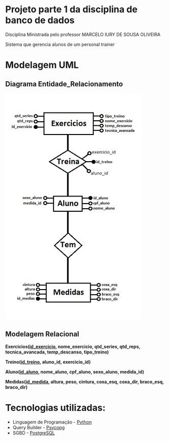 # Projeto parte 1 da disciplina de banco de dados 

Disciplina Ministrada pelo professor  MARCELO IURY DE SOUSA OLIVEIRA <br>

Sistema que gerencia alunos de um personal trainer

# Modelagem UML

## Diagrama Entidade_Relacionamento
![Diagrama ER](Projeto_BD/modelagem/Diagrama_ER.png)


## Modelagem Relacional
**Exercicios(<ins>id_exercicio</ins>, nome_exercicio, qtd_series, qtd_reps, tecnica_avancada, temp_descanso, tipo_treino)**

**Treino(<ins>id_treino</ins>, aluno_id, exercicio_id)**

**Aluno(<ins>id_aluno</ins>, nome_aluno, cpf_aluno, sexo_aluno, medida_id)**

**Medidas(<ins>id_medida</ins>, altura, peso, cintura, coxa_esq, coxa_dir, braco_esq, braco_dir)**



# Tecnologias utilizadas:

- Linguagem de Programação - <a href="www.python.org">Python</a> 
- Query Builder - <a href="https://www.psycopg.org/"> Psycopg</a> 
- SGBD - <a href="www.postgresql.org"> PostgreSQL</a> 
